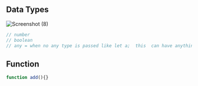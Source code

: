 ## Data Types
![Screenshot (8)](https://github.com/Yubraj977/personal-notes/assets/112848654/dc6cac9a-426e-42dd-9feb-80a4a33ccaea)
```ts
// number
// boolean
// any = when no any type is passed like let a;  this  can have anything
```

## Function
```typescript
function add(){}
```
